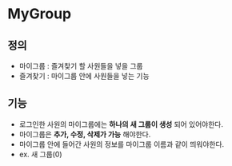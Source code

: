 # MyGroup

## 정의
* 마이그룹 : 즐겨찾기 할 사원들을 넣을 그룹
* 즐겨찾기 : 마이그룹 안에 사원들을 넣는 기능

## 기능
* 로그인한 사원의 마이그룹에는 **하나의 새 그룹이 생성** 되어 있어야한다.
* 마이그룹은 **추가, 수정, 삭제가 가능** 해야한다.
* 마이그룹 안에 들어간 사원의 정보를 마이그룹 이름과 같이 띄워야한다.
* ex. 새 그룹(0)
